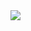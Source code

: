 <picture>
<img src="https://media1.giphy.com/media/v1.Y2lkPTc5MGI3NjExdm53d2R5ZzBmejhqbWtlbmcwZGFqa2psYnAwYWNuYWxjdHEzNjdsNiZlcD12MV9pbnRlcm5hbF9naWZfYnlfaWQmY3Q9Zw/vRHKYJFbMNapxHnp6x/giphy.gif">
</picture>
